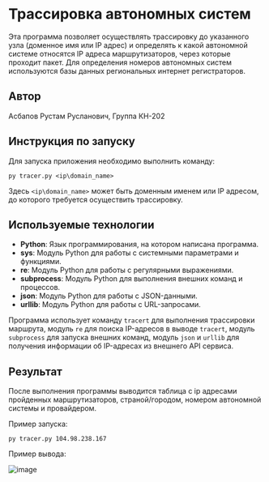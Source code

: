 # Трассировка автономных систем

Эта программа позволяет осуществлять трассировку до указанного узла (доменное имя или IP адрес) и определять к какой автономной системе относятся IP адреса маршрутизаторов, через которые проходит пакет. Для определения номеров автономных систем используются базы данных региональных интернет регистраторов.

## Автор
Асбапов Рустам Русланович, Группа КН-202

## Инструкция по запуску
Для запуска приложения необходимо выполнить команду:

   ```
  py tracer.py <ip\domain_name>
   ```

   Здесь `<ip\domain_name>` может быть доменным именем или IP адресом, до которого требуется осуществить трассировку.
   

## Используемые технологии

- **Python**: Язык программирования, на котором написана программа.
- **sys**: Модуль Python для работы с системными параметрами и функциями.
- **re**: Модуль Python для работы с регулярными выражениями.
- **subprocess**: Модуль Python для выполнения внешних команд и процессов.
- **json**: Модуль Python для работы с JSON-данными.
- **urllib**: Модуль Python для работы с URL-запросами.
  
Программа использует команду `tracert` для выполнения трассировки маршрута, модуль `re` для поиска IP-адресов в выводе `tracert`, модуль `subprocess` для запуска внешних команд, модуль `json` и `urllib` для получения информации об IP-адресах из внешнего API сервиса.


## Результат

После выполнения программы выводится таблица с ip адресами пройденных маршрутизаторов, страной/городом, номером автономной системы и провайдером.

Пример запуска:
```
py tracer.py 104.98.238.167
```

Пример вывода:

![image](https://github.com/rustutam/Tracer_AS/assets/113977718/544b13af-6cd5-48d1-8619-d191e3044b5b)

